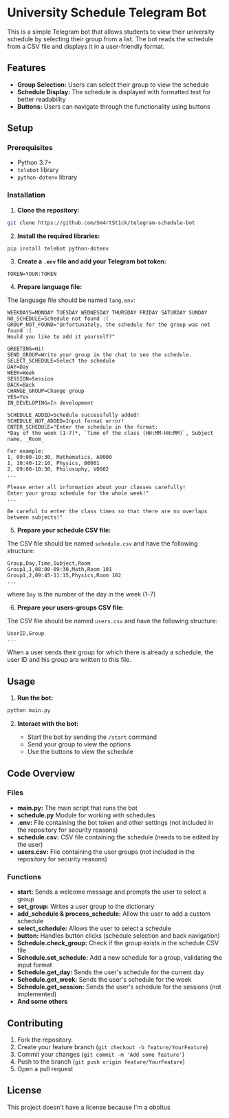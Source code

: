 # University Schedule Telegram Bot

This is a simple Telegram bot that allows students to view their university schedule by selecting their group from a list. The bot reads the schedule from a CSV file and displays it in a user-friendly format.

## Features

- **Group Selection:** Users can select their group to view the schedule
- **Schedule Display:** The schedule is displayed with formatted text for better readability
- **Buttons:** Users can navigate through the functionality using buttons

## Setup

### Prerequisites

- Python 3.7+
- `telebot` library
- `python-dotenv` library

### Installation

1. **Clone the repository:**
```sh
git clone https://github.com/Sm4rtSt1ck/telegram-schedule-bot
```

2. **Install the required libraries:**

```sh
pip install telebot python-dotenv
```

3. **Create a `.env` file and add your Telegram bot token:**

```plaintext
TOKEN=YOUR:TOKEN
```

4. **Prepare language file:**

The language file should be named `lang.env`:

```plaintext
WEEKDAYS=MONDAY TUESDAY WEDNESDAY THURSDAY FRIDAY SATURDAY SUNDAY
NO_SCHEDULE=Schedule not found :(
GROUP_NOT_FOUND="Unfortunately, the schedule for the group was not found :(
Would you like to add it yourself?"

GREETING=Hi!
SEND_GROUP=Write your group in the chat to see the schedule.
SELECT_SCHEDULE=Select the schedule
DAY=Day
WEEK=Week
SESSION=Session
BACK=Back
CHANGE_GROUP=Change group
YES=Yes
IN_DEVELOPING=In development

SCHEDULE_ADDED=Schedule successfully added!
SCHEDULE_NOT_ADDED=Input format error!
ENTER_SCHEDULE="Enter the schedule in the format:
*Day of the week (1-7)*, `Time of the class (HH:MM-HH:MM)`, Subject name, _Room_

For example:
1, 09:00-10:30, Mathematics, A0000
1, 10:40-12:10, Physics, B0001
2, 09:00-10:30, Philosophy, V0002
...

Please enter all information about your classes carefully!
Enter your group schedule for the whole week!"
...

Be careful to enter the class times so that there are no overlaps between subjects!"
```

5. **Prepare your schedule CSV file:**

The CSV file should be named `schedule.csv` and have the following structure:

```csv
Group,Day,Time,Subject,Room
Group1,1,08:00-09:30,Math,Room 101
Group1,2,09:45-11:15,Physics,Room 102
...
```
where `Day` is the number of the day in the week (1-7)

6. **Prepare your users-groups CSV file:**

The CSV file should be named `users.csv` and have the following structure:

```csv
UserID,Group
...
```

When a user sends their group for which there is already a schedule, the user ID and his group are written to this file.

## Usage

1. **Run the bot:**

```sh
python main.py
```

2. **Interact with the bot:**

    - Start the bot by sending the `/start` command
    - Send your group to view the options
    - Use the buttons to view the schedule

## Code Overview

### Files

- **main.py:** The main script that runs the bot
- **schedule.py** Module for working with schedules
- **.env:** File containing the bot token and other settings (not included in the repository for security reasons)
- **schedule.csv:** CSV file containing the schedule (needs to be edited by the user)
- **users.csv:** File containing the user groups (not included in the repository for security reasons)

### Functions

- **start:** Sends a welcome message and prompts the user to select a group
- **set_group:** Writes a user group to the dictionary
- **add_schedule & process_schedule:** Allow the user to add a custom schedule
- **select_schedule:** Allows the user to select a schedule
- **button:** Handles button clicks (schedule selection and back navigation)
- **Schedule.check_group:** Check if the group exists in the schedule CSV file
- **Schedule.set_schedule:** Add a new schedule for a group, validating the input format
- **Schedule.get_day:** Sends the user's schedule for the current day
- **Schedule.get_week:** Sends the user's schedule for the week
- **Schedule.get_session:** Sends the user's schedule for the sessions (not implemented)
- **And some others**

## Contributing

1. Fork the repository.
2. Create your feature branch (`git checkout -b feature/YourFeature`)
3. Commit your changes (`git commit -m 'Add some feature'`)
4. Push to the branch (`git push origin feature/YourFeature`)
5. Open a pull request

## License

This project doesn't have a license because I'm a oboltus
